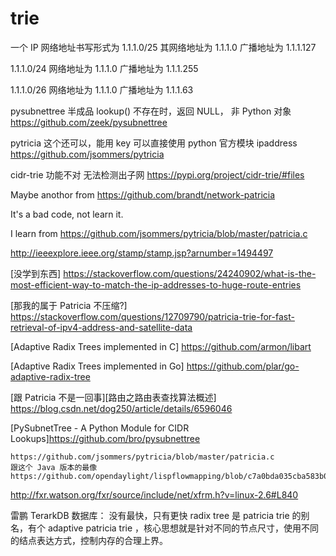 # trie


一个 IP 网络地址书写形式为 
1.1.1.0/25
其网络地址为 1.1.1.0 广播地址为 1.1.1.127

1.1.1.0/24 网络地址为  1.1.1.0 广播地址为 1.1.1.255

1.1.1.0/26 网络地址为 1.1.1.0  广播地址为 1.1.1.63


pysubnettree  半成品 lookup() 不存在时，返回 NULL， 非 Python 对象
https://github.com/zeek/pysubnettree

pytricia  这个还可以，能用 key 可以直接使用 python 官方模块 ipaddress
https://github.com/jsommers/pytricia


cidr-trie 功能不对 无法检测出子网
https://pypi.org/project/cidr-trie/#files

Maybe anothor from <https://github.com/brandt/network-patricia>

It's a bad code, not learn it.

I learn from <https://github.com/jsommers/pytricia/blob/master/patricia.c>


http://ieeexplore.ieee.org/stamp/stamp.jsp?arnumber=1494497

[没学到东西] https://stackoverflow.com/questions/24240902/what-is-the-most-efficient-way-to-match-the-ip-addresses-to-huge-route-entries

[那我的属于 Patricia 不压缩?] https://stackoverflow.com/questions/12709790/patricia-trie-for-fast-retrieval-of-ipv4-address-and-satellite-data

[Adaptive Radix Trees implemented in C] https://github.com/armon/libart

[Adaptive Radix Trees implemented in Go] https://github.com/plar/go-adaptive-radix-tree

[跟 Patricia 不是一回事][路由之路由表查找算法概述] https://blog.csdn.net/dog250/article/details/6596046

[PySubnetTree - A Python Module for CIDR Lookups]https://github.com/bro/pysubnettree

```
https://github.com/jsommers/pytricia/blob/master/patricia.c
跟这个 Java 版本的最像
https://github.com/opendaylight/lispflowmapping/blob/c7a0bda035cba583b090a78614f7c4209f1229a8/mappingservice/inmemorydb/src/main/java/org/opendaylight/lispflowmapping/inmemorydb/radixtrie/RadixTrie.java
```

http://fxr.watson.org/fxr/source/include/net/xfrm.h?v=linux-2.6#L840


雷鹏
TerarkDB 数据库： 没有最快，只有更快
radix tree 是 patricia trie 的别名，有个 adaptive patricia trie ，核心思想就是针对不同的节点尺寸，使用不同的结点表达方式，控制内存的合理上界。
